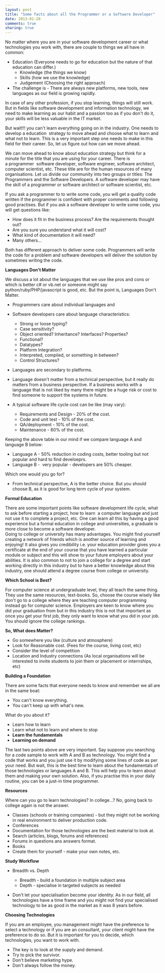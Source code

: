 ```yaml
---
layout: post
title: "Some facts about all the Programmer or a Software Developer"
date: 2013-01-20
comments: true
sharing: true
---
```


No matter where you are in your software development career or what technologies you work with, there are couple to things we all have in common:  

- Education (Everyone needs to go for education but the nature of that education can differ.)
  - Knowledge (the things we know)
  - Skills (how we use the knowledge)
  - Judgement (Choosing the right approach)
- The challenge is - There are always new platforms, new tools, new languages as our field is growing rapidly.

In case of any other profession, if you stop learning, things will still work. But in fields like software development and information technology, we need to make learning as our habit and a passion too as if you don't do it, your skills will be less valuable in the IT market.

<!-- more -->

But wait!!! you can't learn everything going on in the industry. One needs to develop a education  strategy to move ahead and choose what to learn and what not to learn. This is a very important step one needs to make in this field for their career. So, let us figure out how can we move ahead.

  
  

We can move ahead to know about education strategy but think for a minute for the title that you are using for your career. There is a programmer  software developer, software engineer, software architect, computer scientist, etc. These title are for the human resources of many organisations. Let us divide our community into two groups or titles: The Programmers and the Software Developers. A software developer may have the skill of a programmer or software architect or software scientist, etc. 

  
  

If you ask a programmer to to write some code, you will get a quality code written if the programmer is confident with proper comments and following good practises. But if you ask a software developer to write some code, you will get questions like:

- How does it fit in the business process? Are the requirements thought out?
- Are you sure you understand what it will cost?
- What kind of documentation it will need? 
- Many others...

Both has different approach to deliver some code. Programmers will write the code for a problem and software developers will deliver the solution by sometimes writing the code. 

  
  

**Languages Don't Matter**

We discuss a lot about the languages that we use like pros and cons or which is better c# or vb.net or someone might say python/ruby/PHP/javascript is good, etc. But the point is, Languages Don't Matter.

- Programmers care about individual languages and 
- Software developers care about language characteristics:

  - Strong or loose typing?
  - Case sensitivity?
  - Object oriented? Inheritance? Interfaces? Properties?
  - Functional?
  - Datatypes?
  - Platform Integration?
  - Interpreted, compiled, or something in between?
  - Control Structures?
- Languages are secondary to platforms.
- Language doesn't matter from a technical perspective, but it really do matters from a business perspective. If a business works with a language that is not liked by many there might be a huge risk or cost to find someone to support the systems in future.
- A typical software life cycle cost can be like (may vary):

  - Requirements and Design - 20% of the cost.
  - Code and unit test - 10% of the cost.
  - QA/deployment - 10% of the cost.
  - Maintenance - 60% of the cost.

Keeping the above table in our mind if we compare language A and language B below:

- Language A - 50% reduction in coding costs, better tooling but not popular and hard to find develoeprs.
- Language B -  very popular - developers are 50% cheaper.

Which one would you go for?

- From technical perspective, A is the better choice. But you should choose B, as it is good for long term cycle of your system.

**Formal Education**

  
  

There are some important points like software development life cycle, what to ask before starting a project, how to learn  a computer language and just not use it to complete a project, etc. One can learn all this by having a good experience but a formal education in college and universities, a graduate is more close to become a software developer.  
Going to college or university has many advantages. You might find yourself creating a network of friends which is another source of learning and enjoying! It also gives you credibility i.e. your education provider gives you a certificate at the end of your course that you have learned a particular module or subject and this will show to your future employers about your abilities. It is also common to not to join a college for a degree and start working directly in this industry but to have a better knowledge about this industry, one should attend a degree course from college or university.  
  
  
**Which School is Best?**  
  
  
For computer science at undergraduate level, they all teach the same thing. They use the same resources, text-books. So, choose the course wisely like don't go to a college where they are teaching computer programming instead go for computer science. Employers are keen to know where you did your graduation from but in this industry this is not that important as once you get your first job, they only want to know what you did in your job. You should ignore the college rankings.  
  
  
**So, What does Matter?**  

- Go somewhere you like (culture and atmosphere)
- Look for Reasonable cost. (Fees for the course, living cost, etc)
- Consider the level of competition
- Location and Industry connections (As local organisations will be interested to invite students to join them or placement or internships, etc)

**Building a Foundation**
  
  
There are some facts that everyone needs to know and remember we all are in the same boat:  

- You can't know everything.
- You can't keep up with what's new.

What do you about it?

- Learn how to learn 
- Learn what not to learn and where to stop
- **Learn the fundamentals**
- **Learning on demand**

The last two points above are very important. Say suppose you searching for a code sample to work with A and B as technology. You might find a code that works and you just use it by modifying some lines of code as per your need. But wait, this is the best time to learn about the fundamentals of those technologies or languages A and B. This will help you to learn about them and making your own solution. Also, if you practise this in your daily routine, you can be a just-in time programmer.  
  
  
**Resources**  
  
  
Where can you go to learn technologies? In college...? No, going back to college again is not the answer.  

- Classes (schools or training companies) - but they might not be working in real environment to deliver production code.
- Conferences
- Documentation for those technologies are the best material to look at.
- Search (articles, blogs, forums and references)
- Forums in questions ans answers format.
- Books
- Create them for yourself - make your own notes, etc.

**Study Workflow**

- Breadth vs. Depth

  - Breadth - build a foundation in multiple subject area
  - Depth - specialise in targeted subjects as needed
- Don't let your specialisation become your identity. As in our field, all technologies have a time frame and you might not find your specialised technology to be as good in the market as it was 8 years before.

**Choosing Technologies**

  
  

If you are an employee, you management might have the preference to select a technology or if you are an consultant, your client might have the preference to do so. But it is important for you to decide, which technologies, you want to work with.

- The key is to look at the supply and demand.
- Try to pick the survivor.
- Don't believe marketing hype.
- Don't always follow the money.

  
  

  
